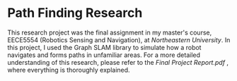 ﻿# Path Finding Research

This research project was the final assignment in my master's course, EECE5554 (Robotics Sensing and Navigation), at *Northeastern University*. In this project, I used the Graph SLAM library to simulate how a robot navigates and forms paths in unfamiliar areas. For a more detailed understanding of this research, please refer to the *Final Project Report.pdf* , where everything is thoroughly explained.
